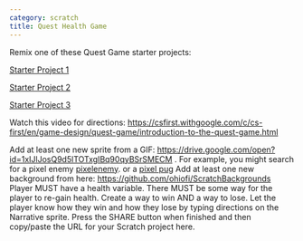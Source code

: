 ```yaml
---
category: scratch
title: Quest Health Game
---
```


Remix one of these Quest Game starter projects:

[Starter Project 1](https://scratch.mit.edu/projects/247775402/)

[Starter Project 2](https://scratch.mit.edu/projects/247775659/)

[Starter Project 3](https://scratch.mit.edu/projects/247775540/)

Watch this video for directions: https://csfirst.withgoogle.com/c/cs-first/en/game-design/quest-game/introduction-to-the-quest-game.html

Add at least one new sprite from a GIF: https://drive.google.com/open?id=1xIJlJosQ9d5lTOTxgIBq90qyBSrSMECM . For example, you might search for a pixel enemy [pixelenemy](https://www.google.com/searchsurl=1&q=pixel+enemy&tbas=0&tbs=itp:animated,ic:trans&tbm=isch&source=lnt&sa=X&safe=active&ssui=on). or a [pixel pug](https://www.google.com/search?surl=1&tbs=itp%3Aanimated%2Cic%3Atrans&tbm=isch&sa=1&q=pixel+pug&oq=pixel+pug&safe=active&ssui=on)
Add at least one new background from here: https://github.com/ohiofi/ScratchBackgrounds
Player MUST have a health variable.
There MUST be some way for the player to re-gain health.
Create a way to win AND a way to lose. Let the player know how they win and how they lose by typing directions on the Narrative sprite.
Press the SHARE button when finished and then copy/paste the URL for your Scratch project here.
